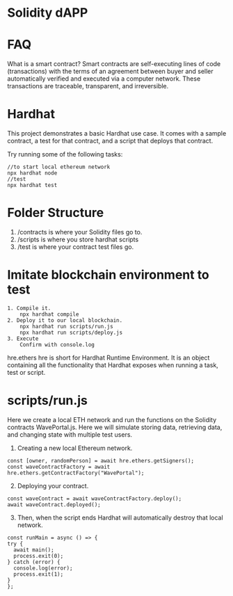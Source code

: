 # Solidity dAPP
# FAQ
What is a smart contract? Smart contracts are self-executing lines of code (transactions) with the terms of an agreement between buyer and seller automatically verified and executed via a computer network. These transactions are traceable, transparent, and irreversible.

# Hardhat

This project demonstrates a basic Hardhat use case. It comes with a sample contract, a test for that contract, and a script that deploys that contract.

Try running some of the following tasks:

```shell
//to start local ethereum network
npx hardhat node 
//test
npx hardhat test
```
# Folder Structure
1. /contracts is where your Solidity files go to.
2. /scripts is where you store hardhat scripts
3. /test is where your contract test files go.

# Imitate blockchain environment to test
```shell
1. Compile it.
    npx hardhat compile
2. Deploy it to our local blockchain.
    npx hardhat run scripts/run.js
    npx hardhat run scripts/deploy.js
3. Execute
    Confirm with console.log
```
hre.ethers
  hre is short for Hardhat Runtime Environment. It is an object containing all the functionality that Hardhat exposes when running a task, test or script.

# scripts/run.js
Here we create a local ETH network and run the functions on the Solidity contracts WavePortal.js.
Here we will simulate storing data, retrieving data, and changing state with multiple test users.
1. Creating a new local Ethereum network.
  ```shell
  const [owner, randomPerson] = await hre.ethers.getSigners();
  const waveContractFactory = await hre.ethers.getContractFactory("WavePortal");
  ```
2. Deploying your contract.
  ```shell
  const waveContract = await waveContractFactory.deploy();
  await waveContract.deployed();
  ```
3. Then, when the script ends Hardhat will automatically destroy that local network.
  ```shell
  const runMain = async () => {
  try {
    await main();
    process.exit(0);
  } catch (error) {
    console.log(error);
    process.exit(1);
  }
  };
  ```
